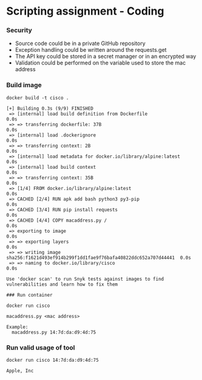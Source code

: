 # Scripting assignment - Coding

### Security
- Source code could be in a private GitHub repository
- Exception handling could be written around the requests.get
- The API key could be stored in a secret manager or in an encrypted way
- Validation could be performed on the variable used to store the mac address

### Build image
`docker build -t cisco .`
```
[+] Building 0.3s (9/9) FINISHED                                                          
 => [internal] load build definition from Dockerfile                                 0.0s
 => => transferring dockerfile: 37B                                                  0.0s
 => [internal] load .dockerignore                                                    0.0s
 => => transferring context: 2B                                                      0.0s
 => [internal] load metadata for docker.io/library/alpine:latest                     0.0s
 => [internal] load build context                                                    0.0s
 => => transferring context: 35B                                                     0.0s
 => [1/4] FROM docker.io/library/alpine:latest                                       0.0s
 => CACHED [2/4] RUN apk add bash python3 py3-pip                                    0.0s
 => CACHED [3/4] RUN pip install requests                                            0.0s
 => CACHED [4/4] COPY macaddress.py /                                                0.0s
 => exporting to image                                                               0.0s
 => => exporting layers                                                              0.0s
 => => writing image sha256:f1621d493ef914b299f1dd1fae9f76bafa40822ddc652a707d44441  0.0s
 => => naming to docker.io/library/cisco                                             0.0s

Use 'docker scan' to run Snyk tests against images to find vulnerabilities and learn how to fix them

### Run container
```
`docker run cisco`

```
macaddress.py <mac address>

Example:
  macaddress.py 14:7d:da:d9:4d:75
```

### Run valid usage of tool
`docker run cisco 14:7d:da:d9:4d:75`
```
Apple, Inc
```